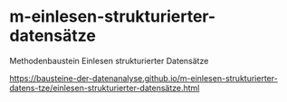 # m-einlesen-strukturierter-datensätze
Methodenbaustein Einlesen strukturierter Datensätze

https://bausteine-der-datenanalyse.github.io/m-einlesen-strukturierter-datens-tze/einlesen-strukturierter-datensätze.html
